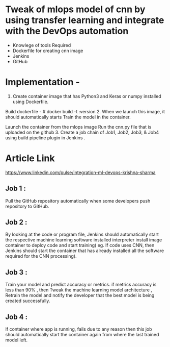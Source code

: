 # Tweak of mlops model of cnn by using transfer learning and integrate with the DevOps automation

- Knowlege of tools Required
- Dockerfile for creating cnn image
- Jenkins
- GitHub
# Implementation -
1. Create container image that has Python3 and Keras or numpy installed using Dockerfile.

Build dockerfile - # docker build -t <name of image>:version <path of dockerfile>
  2. When we launch this image, it should automatically starts Train the model in the container.

Launch the container from the mlops image
Run the cnn.py file that is uploaded on the github
3. Create a job chain of Job1, Job2, Job3, & Job4 using build pipeline plugin in Jenkins .

# Article Link
https://www.linkedin.com/pulse/integration-ml-devops-krishna-sharma
## Job 1 :
   Pull the GitHub repository automatically when some developers push repository to GitHub.

## Job 2 :
 By looking at the code or program file, Jenkins should automatically start the respective machine learning software installed interpreter install image container to deploy code     and start training( eg. If code uses CNN, then Jenkins should start the container that has already installed all the software required for the CNN processing).

## Job 3 : 
   Train your model and predict accuracy or metrics. if metrics accuracy is less than 90% , then Tweak the machine learning model architecture , Retrain the model and notify the      developer that the best model is being created successfully.

## Job 4 : 
   If container where app is running, fails due to any reason then this job should automatically start the container again from where the last trained model left.
